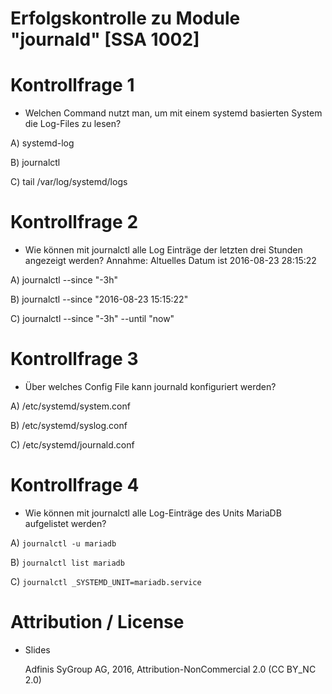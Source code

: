 # Erfolgskontrolle zu Module "journald" [SSA 1002]

# Kontrollfrage 1

* Welchen Command nutzt man, um mit einem systemd basierten System die Log-Files zu lesen?

A) systemd-log

B) journalctl

C) tail /var/log/systemd/logs

# Kontrollfrage 2

* Wie können mit journalctl alle Log Einträge der letzten drei Stunden angezeigt werden? Annahme: Altuelles Datum ist 2016-08-23 28:15:22

A) journalctl --since "-3h"

B) journalctl --since "2016-08-23 15:15:22"

C) journalctl --since "-3h" --until "now"

# Kontrollfrage 3

* Über welches Config File kann journald konfiguriert werden?

A) /etc/systemd/system.conf

B) /etc/systemd/syslog.conf

C) /etc/systemd/journald.conf

# Kontrollfrage 4

* Wie können mit journalctl alle Log-Einträge des Units MariaDB aufgelistet werden?

A) ```journalctl -u mariadb```

B) ```journalctl list mariadb```

C) ```journalctl _SYSTEMD_UNIT=mariadb.service```

# Attribution / License

* Slides

  Adfinis SyGroup AG, 2016, Attribution-NonCommercial 2.0 (CC BY_NC 2.0)

